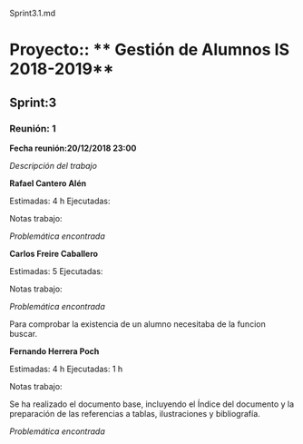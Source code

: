 Sprint3.1.md

# Proyecto:: ** Gestión de Alumnos IS 2018-2019**
 
## Sprint:3

### Reunión: 1

**Fecha reunión:20/12/2018 23:00**


_Descripción del trabajo_

**Rafael Cantero Alén**

Estimadas: 4 h
Ejecutadas: 

Notas trabajo:



_Problemática encontrada_



**Carlos Freire Caballero**

Estimadas: 5
Ejecutadas: 

Notas trabajo:



_Problemática encontrada_

Para comprobar la existencia de un alumno necesitaba de la funcion buscar.

**Fernando Herrera Poch**

Estimadas: 4 h
Ejecutadas: 1 h

Notas trabajo:

Se ha realizado el documento base, incluyendo el Índice  del documento y la preparación de las referencias a tablas, ilustraciones y 
bibliografía.

_Problemática encontrada_

